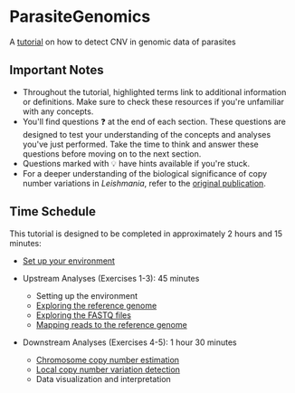 # ParasiteGenomics
A [tutorial](https://github.com/GeertsManon/ParasiteGenomics/wiki) on how to detect CNV in genomic data of parasites


## Important Notes

- Throughout the tutorial, highlighted terms link to additional information or definitions. Make sure to check these resources if you're unfamiliar with any concepts.
- You'll find questions ❓ at the end of each section. These questions are designed to test your understanding of the concepts and analyses you've just performed. Take the time to think and answer these questions before moving on to the next section.
- Questions marked with 💡 have hints available if you're stuck.
- For a deeper understanding of the biological significance of copy number variations in _Leishmania_, refer to the [original publication](https://www.pnas.org/doi/full/10.1073/pnas.1920136117).

## Time Schedule



This tutorial is designed to be completed in approximately 2 hours and 15 minutes:

- [Set up your environment](https://github.com/GeertsManon/ParasiteGenomics/wiki/Introduction)

- Upstream Analyses (Exercises 1-3): 45 minutes

  - Setting up the environment
  - [Exploring the reference genome](https://github.com/GeertsManon/ParasiteGenomics/wiki/Exercise-1:-Exploring-the-reference-genome)
  - [Exploring the FASTQ files](https://github.com/GeertsManon/ParasiteGenomics/wiki/Exercise-2:-Exploring-the-FASTQ-files)
  - [Mapping reads to the reference genome](https://github.com/GeertsManon/ParasiteGenomics/wiki/Exercise-3:-Mapping-reads-to-the-genome-using-BWA)


- Downstream Analyses (Exercises 4-5): 1 hour 30 minutes

  - [Chromosome copy number estimation](https://github.com/GeertsManon/ParasiteGenomics/wiki/Exercise-4:-Estimating-chromosome-copy-number-variations)
  - [Local copy number variation detection](https://github.com/GeertsManon/ParasiteGenomics/wiki/Exercise-5:-Estimating-local-copy-number-variations)
  - Data visualization and interpretation
